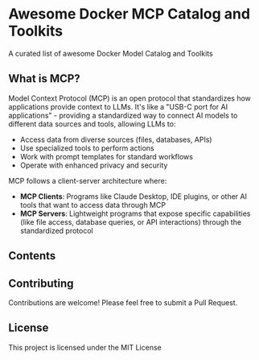 # Awesome Docker MCP Catalog and Toolkits

A curated list of awesome Docker Model Catalog and Toolkits

## What is MCP?

Model Context Protocol (MCP) is an open protocol that standardizes how applications provide context to LLMs. It's like a "USB-C port for AI applications" - providing a standardized way to connect AI models to different data sources and tools, allowing LLMs to:

- Access data from diverse sources (files, databases, APIs)
- Use specialized tools to perform actions
- Work with prompt templates for standard workflows
- Operate with enhanced privacy and security

MCP follows a client-server architecture where:
- **MCP Clients**: Programs like Claude Desktop, IDE plugins, or other AI tools that want to access data through MCP
- **MCP Servers**: Lightweight programs that expose specific capabilities (like file access, database queries, or API interactions) through the standardized protocol

## Contents



## Contributing

Contributions are welcome! Please feel free to submit a Pull Request.

## License

This project is licensed under the MIT License
